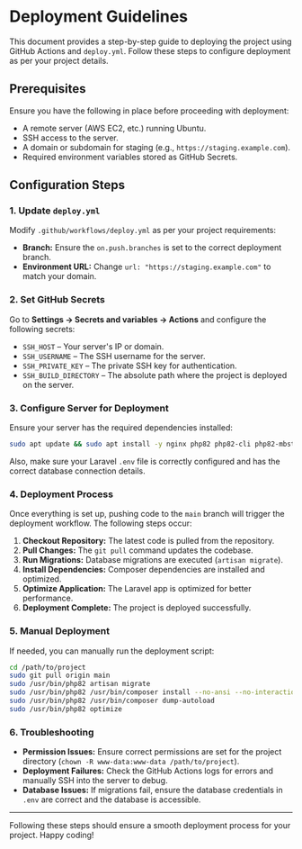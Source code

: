 # Deployment Guidelines

This document provides a step-by-step guide to deploying the project using GitHub Actions and `deploy.yml`. Follow these steps to configure deployment as per your project details.

## Prerequisites
Ensure you have the following in place before proceeding with deployment:

- A remote server (AWS EC2, etc.) running Ubuntu.
- SSH access to the server.
- A domain or subdomain for staging (e.g., `https://staging.example.com`).
- Required environment variables stored as GitHub Secrets.

## Configuration Steps

### 1. Update `deploy.yml`
Modify `.github/workflows/deploy.yml` as per your project requirements:

- **Branch:** Ensure the `on.push.branches` is set to the correct deployment branch.
- **Environment URL:** Change `url: "https://staging.example.com"` to match your domain.

### 2. Set GitHub Secrets
Go to **Settings → Secrets and variables → Actions** and configure the following secrets:

- `SSH_HOST` – Your server's IP or domain.
- `SSH_USERNAME` – The SSH username for the server.
- `SSH_PRIVATE_KEY` – The private SSH key for authentication.
- `SSH_BUILD_DIRECTORY` – The absolute path where the project is deployed on the server.

### 3. Configure Server for Deployment

Ensure your server has the required dependencies installed:

```bash
sudo apt update && sudo apt install -y nginx php82 php82-cli php82-mbstring php82-xml php82-curl composer git
```

Also, make sure your Laravel `.env` file is correctly configured and has the correct database connection details.

### 4. Deployment Process

Once everything is set up, pushing code to the `main` branch will trigger the deployment workflow. The following steps occur:

1. **Checkout Repository:** The latest code is pulled from the repository.
2. **Pull Changes:** The `git pull` command updates the codebase.
3. **Run Migrations:** Database migrations are executed (`artisan migrate`).
4. **Install Dependencies:** Composer dependencies are installed and optimized.
5. **Optimize Application:** The Laravel app is optimized for better performance.
6. **Deployment Complete:** The project is deployed successfully.

### 5. Manual Deployment
If needed, you can manually run the deployment script:

```bash
cd /path/to/project
sudo git pull origin main
sudo /usr/bin/php82 artisan migrate
sudo /usr/bin/php82 /usr/bin/composer install --no-ansi --no-interaction --no-scripts --no-progress --prefer-dist --optimize-autoloader
sudo /usr/bin/php82 /usr/bin/composer dump-autoload
sudo /usr/bin/php82 optimize
```

### 6. Troubleshooting

- **Permission Issues:** Ensure correct permissions are set for the project directory (`chown -R www-data:www-data /path/to/project`).
- **Deployment Failures:** Check the GitHub Actions logs for errors and manually SSH into the server to debug.
- **Database Issues:** If migrations fail, ensure the database credentials in `.env` are correct and the database is accessible.

---

Following these steps should ensure a smooth deployment process for your project. Happy coding!

